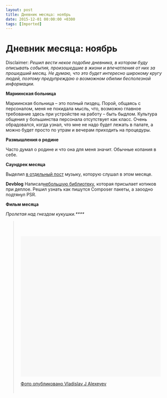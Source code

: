 ```yaml
---
layout: post
title: Дневник месяца: ноябрь
date: 2015-12-01 00:00:00 +0300
tags: [Imported]
---
```

# Дневник месяца: ноябрь

Disclaimer:
_Решил вести некое подобие дневника, в котором буду описывать события, произошедшие в жизни и впечатления от них за прошедший месяц. Не думаю, что это будет интересно широкому кругу людей, поэтому предупреждаю о возможном обилии бесполезной информации._

**Мариинская больница**

Мариинская больница – это полный пиздец. Порой, общаясь с персоналом, меня не покидала мысль, что, возможно главное требование здесь при устройстве на работу – быть быдлом. Культура общения у большинства персонала отсутствует как класс. Очень обрадовался, когда узнал, что мне не надо будет лежать в палате, а можно будет просто по утрам и вечерам приходить на процедуры.

**Размышления о родине**

Часто думал о родине и что она для меня значит. Обычные копания в себе.

**Саундрек месяца**

Выделил [в отдельный пост](https://blog.alexeyev.me/2015/11/new-music/ "Новинки плеера") музыку, которую слушал в этом месяце.

**Devblog**
Написал[небольшую библиотеку](http://dev.alexeyev.me/php/2015/11/28/deploycat.html), которая присылает котиков при деплое. Решил узнать как пишутся Composer пакеты, а заоодно подтянул PSR.

**Фильм месяца**

_Пролетая над гнездом кукушки.****_

> <div style="padding: 8px;">
> 
> <div style="background: #F8F8F8; line-height: 0; margin-top: 40px; padding: 50.0% 0; text-align: center; width: 100%;"></div>
> 
> [Фото опубликовано Vladislav J Alexeyev](https://www.instagram.com/p/96sPgiEnNh/)
> 
> </div>